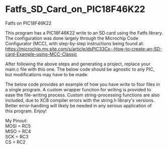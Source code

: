# Fatfs_SD_Card_on_PIC18F46K22


 Fatfs on PIC18F46K22                                                       
                                                                            
 This program has a PIC18F46K22 write to an SD card using the Fatfs library.
 The configuration was done largely through the Microchip Code Configurator 
 (MCC), with step-by-step instructions being found at:                       
 https://microchip.my.site.com/s/article/dsPIC33Cx--How-to-create-an-SD-card-Example-using-MCC-Classic 
                                                                             
 After following the above steps and generating a project, replace your     
 main.c file with this one. The below code should be agnostic to any PIC,   
 but modifications may have to be made.                                     
                                                                            
 The below code provides an example of how you have write to four files in  
 a single program. A custom wrapper function for writing is provided to     
 ease the file-writing process. Custom string-processing functions are also 
 included, due to XC8 compiler errors with the string.h library's versions. 
 Better error-handling will likely be needed in any serious application of  
 this program. Enjoy!                                                       
                                                                            
 My Pinout:                                                                 
              MOSI = RC5                                                    
              MISO = RC4                                                    
              SCK  = RC3                                                    
              CS   = RC2                                                    
                                                                           

